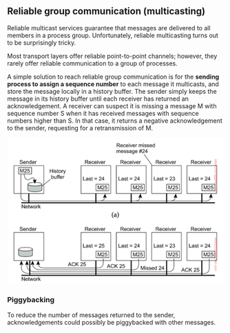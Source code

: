 ## Reliable group communication (multicasting)

Reliable multicast services guarantee that messages are delivered to all members in a process group. Unfortunately, reliable multicasting turns out to be surprisingly tricky.

Most transport layers offer reliable point-to-point channels; however, they rarely offer reliable communication to a group of processes.

A simple solution to reach reliable group communication is for the **sending process to assign a sequence number** to each message it multicasts, and store the message locally in a history buffer. The sender simply keeps the message in its history buffer until each receiver has returned an acknowledgement. A receiver can suspect it is missing a message M with sequence number S when it has received messages with sequence numbers higher than S. In that case, it returns a negative acknowledgement to the sender, requesting for a retransmission of M.

<img src="../../assets/reliable-multicasting.png">

### Piggybacking

To reduce the number of messages returned to the sender, acknowledgements could possibly be piggybacked with other messages.
